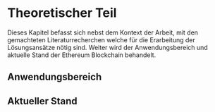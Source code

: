 # Theoretischer Teil

Dieses Kapitel befasst sich nebst dem Kontext der Arbeit, mit den gemachteten Literaturrecherchen welche für die Erarbeitung der Lösungsansätze nötig sind. Weiter wird der Anwendungsbereich und aktuelle Stand der Ethereum Blockchain behandelt. 

## Anwendungsbereich



## Aktueller Stand
